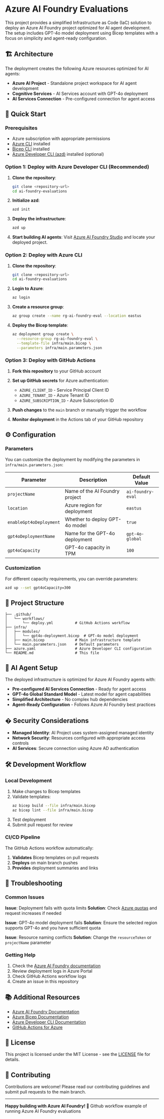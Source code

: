 # Azure AI Foundry Evaluations

This project provides a simplified Infrastructure as Code (IaC) solution to deploy an Azure AI Foundry project optimized for AI agent development. The setup includes GPT-4o model deployment using Bicep templates with a focus on simplicity and agent-ready configuration.

## 🏗️ Architecture

The deployment creates the following Azure resources optimized for AI agents:

- **Azure AI Project** - Standalone project workspace for AI agent development
- **Cognitive Services** - AI Services account with GPT-4o deployment
- **AI Services Connection** - Pre-configured connection for agent access

## 🚀 Quick Start

### Prerequisites

- Azure subscription with appropriate permissions
- [Azure CLI](https://docs.microsoft.com/en-us/cli/azure/install-azure-cli) installed
- [Bicep CLI](https://docs.microsoft.com/en-us/azure/azure-resource-manager/bicep/install) installed
- [Azure Developer CLI (azd)](https://docs.microsoft.com/en-us/azure/developer/azure-developer-cli/install-azd) installed (optional)

### Option 1: Deploy with Azure Developer CLI (Recommended)

1. **Clone the repository**:
   ```bash
   git clone <repository-url>
   cd ai-foundry-evaluations
   ```

2. **Initialize azd**:
   ```bash
   azd init
   ```

3. **Deploy the infrastructure**:
   ```bash
   azd up
   ```

4. **Start building AI agents**:
   Visit [Azure AI Foundry Studio](https://ai.azure.com) and locate your deployed project.

### Option 2: Deploy with Azure CLI

1. **Clone the repository**:
   ```bash
   git clone <repository-url>
   cd ai-foundry-evaluations
   ```

2. **Login to Azure**:
   ```bash
   az login
   ```

3. **Create a resource group**:
   ```bash
   az group create --name rg-ai-foundry-eval --location eastus
   ```

4. **Deploy the Bicep template**:
   ```bash
   az deployment group create \
     --resource-group rg-ai-foundry-eval \
     --template-file infra/main.bicep \
     --parameters infra/main.parameters.json
   ```

### Option 3: Deploy with GitHub Actions

1. **Fork this repository** to your GitHub account

2. **Set up GitHub secrets** for Azure authentication:
   - `AZURE_CLIENT_ID` - Service Principal Client ID
   - `AZURE_TENANT_ID` - Azure Tenant ID
   - `AZURE_SUBSCRIPTION_ID` - Azure Subscription ID

3. **Push changes** to the `main` branch or manually trigger the workflow

4. **Monitor deployment** in the Actions tab of your GitHub repository

## ⚙️ Configuration

### Parameters

You can customize the deployment by modifying the parameters in `infra/main.parameters.json`:

| Parameter | Description | Default Value |
|-----------|-------------|---------------|
| `projectName` | Name of the AI Foundry project | `ai-foundry-eval` |
| `location` | Azure region for deployment | `eastus` |
| `enableGpt4oDeployment` | Whether to deploy GPT-4o model | `true` |
| `gpt4oDeploymentName` | Name for the GPT-4o deployment | `gpt-4o-global` |
| `gpt4oCapacity` | GPT-4o capacity in TPM | `100` |

### Customization

For different capacity requirements, you can override parameters:

```bash
azd up --set gpt4oCapacity=300
```

## 📁 Project Structure

```
├── .github/
│   └── workflows/
│       └── deploy.yml          # GitHub Actions workflow
├── infra/
│   ├── modules/
│   │   └── gpt4o-deployment.bicep  # GPT-4o model deployment
│   ├── main.bicep              # Main infrastructure template
│   └── main.parameters.json    # Default parameters
├── azure.yaml                  # Azure Developer CLI configuration
└── README.md                   # This file
```

## 🤖 AI Agent Setup

The deployed infrastructure is optimized for Azure AI Foundry agents with:

- **Pre-configured AI Services Connection** - Ready for agent access
- **GPT-4o Global Standard Model** - Latest model for agent capabilities
- **Simplified Architecture** - No complex hub dependencies
- **Agent-Ready Configuration** - Follows Azure AI Foundry best practices

## � Security Considerations

- **Managed Identity**: AI Project uses system-assigned managed identity
- **Network Security**: Resources configured with appropriate access controls
- **AI Services**: Secure connection using Azure AD authentication

## 🛠️ Development Workflow

### Local Development

1. Make changes to Bicep templates
2. Validate templates:
   ```bash
   az bicep build --file infra/main.bicep
   az bicep lint --file infra/main.bicep
   ```
3. Test deployment
4. Submit pull request for review

### CI/CD Pipeline

The GitHub Actions workflow automatically:

1. **Validates** Bicep templates on pull requests
2. **Deploys** on main branch pushes
3. **Provides** deployment summaries and links

## 🔧 Troubleshooting

### Common Issues

**Issue**: Deployment fails with quota limits
**Solution**: Check [Azure quotas](https://docs.microsoft.com/en-us/azure/azure-resource-manager/management/azure-subscription-service-limits) and request increases if needed

**Issue**: GPT-4o model deployment fails
**Solution**: Ensure the selected region supports GPT-4o and you have sufficient quota

**Issue**: Resource naming conflicts
**Solution**: Change the `resourceToken` or `projectName` parameter

### Getting Help

1. Check the [Azure AI Foundry documentation](https://docs.microsoft.com/en-us/azure/ai-studio/)
2. Review deployment logs in Azure Portal
3. Check GitHub Actions workflow logs
4. Create an issue in this repository

## 📚 Additional Resources

- [Azure AI Foundry Documentation](https://docs.microsoft.com/en-us/azure/ai-studio/)
- [Azure Bicep Documentation](https://docs.microsoft.com/en-us/azure/azure-resource-manager/bicep/)
- [Azure Developer CLI Documentation](https://docs.microsoft.com/en-us/azure/developer/azure-developer-cli/)
- [GitHub Actions for Azure](https://docs.microsoft.com/en-us/azure/developer/github/)

## 📄 License

This project is licensed under the MIT License - see the [LICENSE](LICENSE) file for details.

## 🤝 Contributing

Contributions are welcome! Please read our contributing guidelines and submit pull requests to the main branch.

---

**Happy building with Azure AI Foundry! 🚀**
Github workflow example of running Azure AI Foundry evaluations
